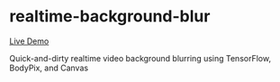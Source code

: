 # realtime-background-blur

[Live Demo](https://jpodwys.github.io/realtime-background-blur/)

Quick-and-dirty realtime video background blurring using TensorFlow, BodyPix, and Canvas
